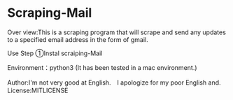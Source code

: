 # Scraping-Mail
Over view:This is a scraping program that will scrape and send any updates to a specified email address in the form of gmail.

Use Step
①Instal scraiping-Mail


Environment：python3
(It has been tested in a mac environment.)

Author:I'm not very good at English.　I apologize for my poor English and.
License:MITLICENSE
